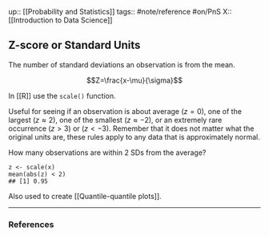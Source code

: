 up:: [[Probability and Statistics]]
tags:: #note/reference  #on/PnS 
X:: [[Introduction to Data Science]]

## Z-score or Standard Units

The number of standard deviations an observation is from the mean.

$$Z=\frac{x-\mu}{\sigma}$$

In [[R]] use the `scale()` function.

Useful for seeing if an observation is about average $(z=0)$, one of the largest $(z\approx 2)$, one of the smallest $(z\approx −2)$, or an extremely rare occurrence $(z\gt 3)$ or $(z\lt −3)$. Remember that it does not matter what the original units are, these rules apply to any data that is approximately normal.

How many observations are within 2 SDs from the average?

```
z <- scale(x)
mean(abs(z) < 2)
## [1] 0.95
```

Also used to create [[Quantile-quantile plots]].

---
### References

